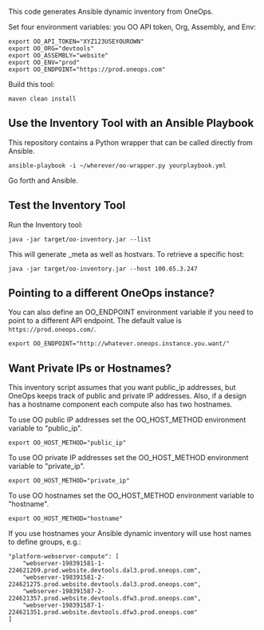This code generates Ansible dynamic inventory from OneOps.

Set four environment variables: you OO API token, Org, Assembly, and Env:

	export OO_API_TOKEN="XYZ123USEYOUROWN"
	export OO_ORG="devtools"
	export OO_ASSEMBLY="website"
	export OO_ENV="prod"
	export OO_ENDPOINT="https://prod.oneops.com"

Build this tool:

	maven clean install

## Use the Inventory Tool with an Ansible Playbook

This repository contains a Python wrapper that can be called directly from Ansible.

	ansible-playbook -i ~/wherever/oo-wrapper.py yourplaybook.yml

Go forth and Ansible.

## Test the Inventory Tool

Run the Inventory tool:

	java -jar target/oo-inventory.jar --list

This will generate _meta as well as hostvars.  To retrieve a specific host:

	java -jar target/oo-inventory.jar --host 100.65.3.247

## Pointing to a different OneOps instance?

You can also define an OO_ENDPOINT environment variable if you need to point to a different API endpoint. The default value is `https://prod.oneops.com/`. 

	export OO_ENDPOINT="http://whatever.oneops.instance.you.want/"

## Want Private IPs or Hostnames?

This inventory script assumes that you want public_ip addresses, but OneOps
keeps track of public and private IP addresses.   Also, if a design has a
hostname component each compute also has two hostnames.

To use OO public IP addresses set the OO_HOST_METHOD environment variable to "public_ip".

	export OO_HOST_METHOD="public_ip"

To use OO private IP addresses set the OO_HOST_METHOD environment variable to "private_ip".

	export OO_HOST_METHOD="private_ip"

To use OO hostnames set the OO_HOST_METHOD environment variable to "hostname".

	export OO_HOST_METHOD="hostname"

If you use hostnames your Ansible dynamic inventory will use host names to
define groups, e.g.:

	"platform-webserver-compute": [
		"webserver-198391581-1-224621269.prod.website.devtools.dal3.prod.oneops.com",
		"webserver-198391581-2-224621275.prod.website.devtools.dal3.prod.oneops.com",
		"webserver-198391587-2-224621357.prod.website.devtools.dfw3.prod.oneops.com",
		"webserver-198391587-1-224621351.prod.website.devtools.dfw3.prod.oneops.com"
	]
